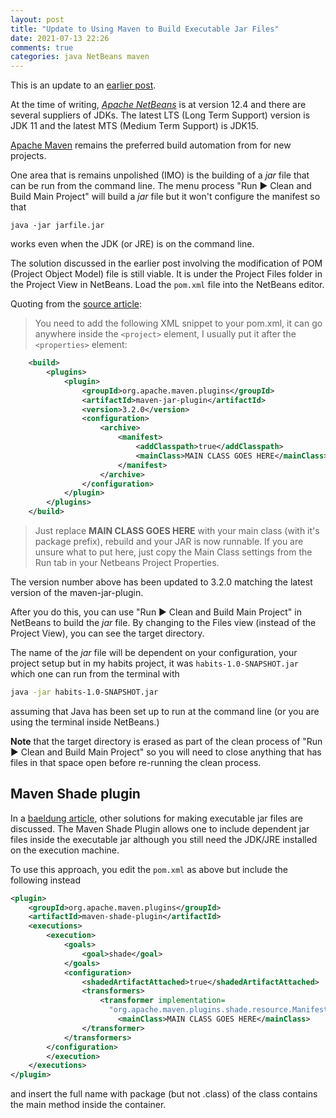 ```yaml
---
layout: post
title: "Update to Using Maven to Build Executable Jar Files"
date: 2021-07-13 22:26
comments: true
categories: java NetBeans maven
---
```


This is an update to an [earlier post](/blog/2019/09/15/onward-to-maven/).

At the time of writing, [*Apache NetBeans*][apacheNetBeans] is at version 12.4 and there are several suppliers of JDKs.  The latest LTS (Long Term Support) version is JDK 11 and the latest MTS (Medium Term Support) is JDK15.

[Apache Maven][] remains the preferred build automation from for new projects.

One area that is remains unpolished (IMO) is the building of a *jar* file that can be run from the command line.  The menu process "Run &#9654; Clean and Build Main Project" will build a *jar* file but it won't configure the manifest so that

```
java -jar jarfile.jar
```

works even when the JDK (or JRE) is on the command line.

The solution discussed in the earlier post involving the modification of POM (Project Object Model) file is still viable.  It is under the Project Files folder in the Project View in NetBeans.  Load the `pom.xml` file into the NetBeans editor.

Quoting from the [source article][solution]:

> You need to add the following XML snippet to your pom.xml, it can go anywhere inside the `<project>` element, I usually put it after the `<properties>` element:

```xml
    <build>
        <plugins>
            <plugin>
                <groupId>org.apache.maven.plugins</groupId>
                <artifactId>maven-jar-plugin</artifactId>
                <version>3.2.0</version>
                <configuration>
                    <archive>
                        <manifest>
                            <addClasspath>true</addClasspath>
                            <mainClass>MAIN CLASS GOES HERE</mainClass>
                        </manifest>
                    </archive>
                </configuration>
            </plugin>
        </plugins>
    </build>
```

> Just replace **MAIN CLASS GOES HERE** with your main class (with it's package prefix), rebuild and your JAR is now runnable. If you are unsure what to put here, just copy the Main Class settings from the Run tab in your Netbeans Project Properties.

The version number above has been updated to 3.2.0 matching the latest version of the maven-jar-plugin.

After you do this, you can use "Run &#9654; Clean and Build Main Project" in NetBeans to build the *jar* file.  By changing to the Files view (instead of the Project View), you can see the target directory.

The name of the *jar* file will be dependent on your configuration, your project setup but in my habits project, it was `habits-1.0-SNAPSHOT.jar` which one can run from the terminal with

```bash
java -jar habits-1.0-SNAPSHOT.jar
```

assuming that Java has been set up to run at the command line (or you are using the terminal inside NetBeans.)

**Note** that the target directory is erased as part of the clean process of "Run &#9654; Clean and Build Main Project" so you will need to close anything that has files in that space open before re-running the clean process.

## Maven Shade plugin

In a [baeldung article][more], other solutions for making executable jar files are discussed.  The Maven Shade Plugin allows one to include dependent jar files inside the executable jar although you still need the JDK/JRE installed on the execution machine.

To use this approach, you edit the `pom.xml` as above but include the following instead

```xml
<plugin>
    <groupId>org.apache.maven.plugins</groupId>
    <artifactId>maven-shade-plugin</artifactId>
    <executions>
        <execution>
            <goals>
                <goal>shade</goal>
            </goals>
            <configuration>
                <shadedArtifactAttached>true</shadedArtifactAttached>
                <transformers>
                    <transformer implementation=
                      "org.apache.maven.plugins.shade.resource.ManifestResourceTransformer">
                        <mainClass>MAIN CLASS GOES HERE</mainClass>
                </transformer>
            </transformers>
        </configuration>
        </execution>
    </executions>
</plugin>
```
and insert the full name with package (but not .class) of the class contains the main method inside the <mainClass> container.

[apacheNetBeans]: https://netbeans.apache.org
[Apache Maven]: https://maven.apache.org
[solution]: https://www.moreofless.co.uk/executable-jar-netbeans-maven-no-main-manifest-attribute/
[more]: https://www.baeldung.com/executable-jar-with-maven